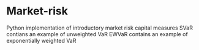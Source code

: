 # Market-risk
Python implementation of introductory market risk capital measures
SVaR contians an example of unweighted VaR
EWVaR contains an example of exponentially weighted VaR

